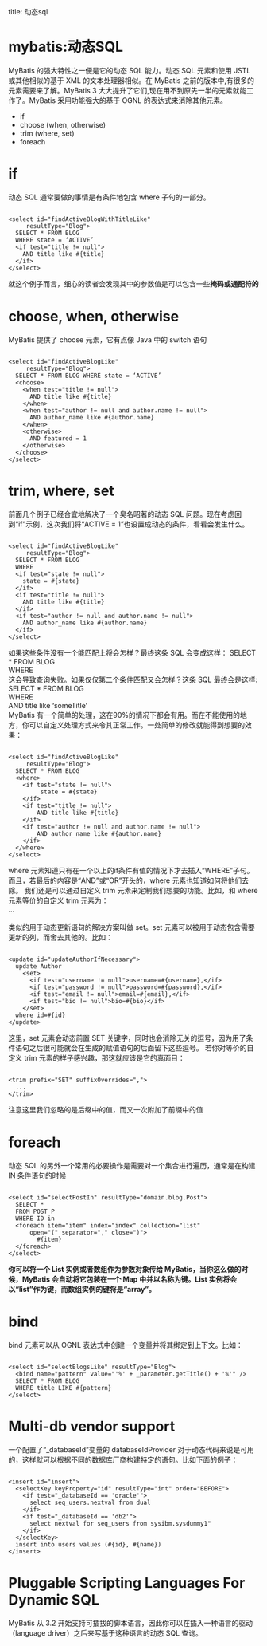 title: 动态sql 

#  mybatis:动态SQL 

MyBatis 的强大特性之一便是它的动态 SQL 能力。动态 SQL 元素和使用 JSTL 或其他相似的基于 XML 的文本处理器相似。在 MyBatis 之前的版本中,有很多的元素需要来了解。MyBatis 3 大大提升了它们,现在用不到原先一半的元素就能工作了。MyBatis 采用功能强大的基于 OGNL 的表达式来消除其他元素。
  * if
  * choose (when, otherwise)
  * trim (where, set)
  * foreach

#  if 

动态 SQL 通常要做的事情是有条件地包含 where 子句的一部分。
```

<select id="findActiveBlogWithTitleLike"  
     resultType="Blog">  
  SELECT * FROM BLOG   
  WHERE state = ‘ACTIVE’   
  <if test="title != null">  
    AND title like #{title}  
  </if>  
</select>  

```
就这个例子而言，细心的读者会发现其中的参数值是可以包含一些**掩码或通配符的**

#  choose, when, otherwise 

MyBatis 提供了 choose 元素，它有点像 Java 中的 switch 语句
```

<select id="findActiveBlogLike"  
     resultType="Blog">  
  SELECT * FROM BLOG WHERE state = ‘ACTIVE’  
  <choose>  
    <when test="title != null">  
      AND title like #{title}  
    </when>  
    <when test="author != null and author.name != null">  
      AND author_name like #{author.name}  
    </when>  
    <otherwise>  
      AND featured = 1  
    </otherwise>  
  </choose>  
</select>  

```
#  trim, where, set 

前面几个例子已经合宜地解决了一个臭名昭著的动态 SQL 问题。现在考虑回到“if”示例，这次我们将“ACTIVE = 1”也设置成动态的条件，看看会发生什么。
```

<select id="findActiveBlogLike"  
     resultType="Blog">  
  SELECT * FROM BLOG   
  WHERE   
  <if test="state != null">  
    state = #{state}  
  </if>   
  <if test="title != null">  
    AND title like #{title}  
  </if>  
  <if test="author != null and author.name != null">  
    AND author_name like #{author.name}  
  </if>  
</select>  

```
如果这些条件没有一个能匹配上将会怎样？最终这条 SQL 会变成这样：
SELECT * FROM BLOG  
WHERE  
这会导致查询失败。如果仅仅第二个条件匹配又会怎样？这条 SQL 最终会是这样:
SELECT * FROM BLOG  
WHERE   
AND title like ‘someTitle’  
MyBatis 有一个简单的处理，这在90%的情况下都会有用。而在不能使用的地方，你可以自定义处理方式来令其正常工作。一处简单的修改就能得到想要的效果：
```

<select id="findActiveBlogLike"  
     resultType="Blog">  
  SELECT * FROM BLOG   
  <where>   
    <if test="state != null">  
         state = #{state}  
    </if>   
    <if test="title != null">  
        AND title like #{title}  
    </if>  
    <if test="author != null and author.name != null">  
        AND author_name like #{author.name}  
    </if>  
  </where>  
</select>  

```
where 元素知道只有在一个以上的if条件有值的情况下才去插入“WHERE”子句。而且，若最后的内容是“AND”或“OR”开头的，where 元素也知道如何将他们去除。
我们还是可以通过自定义 trim 元素来定制我们想要的功能。比如，和 where 元素等价的自定义 trim 元素为：
<trim prefix="WHERE" prefixOverrides="AND |OR ">  
  ...   
</trim>  
类似的用于动态更新语句的解决方案叫做 set。set 元素可以被用于动态包含需要更新的列，而舍去其他的。比如：
```

<update id="updateAuthorIfNecessary">  
  update Author  
    <set>  
      <if test="username != null">username=#{username},</if>  
      <if test="password != null">password=#{password},</if>  
      <if test="email != null">email=#{email},</if>  
      <if test="bio != null">bio=#{bio}</if>  
    </set>  
  where id=#{id}  
</update>  

```
这里，set 元素会动态前置 SET 关键字，同时也会消除无关的逗号，因为用了条件语句之后很可能就会在生成的赋值语句的后面留下这些逗号。
若你对等价的自定义 trim 元素的样子感兴趣，那这就应该是它的真面目：
```

<trim prefix="SET" suffixOverrides=",">  
  ...  
</trim>  

```
注意这里我们忽略的是后缀中的值，而又一次附加了前缀中的值

#  foreach 

动态 SQL 的另外一个常用的必要操作是需要对一个集合进行遍历，通常是在构建 IN 条件语句的时候
```

<select id="selectPostIn" resultType="domain.blog.Post">  
  SELECT *  
  FROM POST P  
  WHERE ID in  
  <foreach item="item" index="index" collection="list"  
      open="(" separator="," close=")">  
        #{item}  
  </foreach>  
</select> 

```
**你可以将一个 List 实例或者数组作为参数对象传给 MyBatis，当你这么做的时候，MyBatis 会自动将它包装在一个 Map 中并以名称为键。List 实例将会以“list”作为键，而数组实例的键将是“array”。**

#  bind 

bind 元素可以从 OGNL 表达式中创建一个变量并将其绑定到上下文。比如：
```

<select id="selectBlogsLike" resultType="Blog">  
  <bind name="pattern" value="'%' + _parameter.getTitle() + '%'" />  
  SELECT * FROM BLOG  
  WHERE title LIKE #{pattern}  
</select>  

```
#  Multi-db vendor support 

一个配置了“_databaseId”变量的 databaseIdProvider 对于动态代码来说是可用的，这样就可以根据不同的数据库厂商构建特定的语句。比如下面的例子：
```

<insert id="insert">  
  <selectKey keyProperty="id" resultType="int" order="BEFORE">  
    <if test="_databaseId == 'oracle'">  
      select seq_users.nextval from dual  
    </if>  
    <if test="_databaseId == 'db2'">  
      select nextval for seq_users from sysibm.sysdummy1"  
    </if>  
  </selectKey>  
  insert into users values (#{id}, #{name})  
</insert>  

```
#  Pluggable Scripting Languages For Dynamic SQL 

MyBatis 从 3.2 开始支持可插拔的脚本语言，因此你可以在插入一种语言的驱动（language driver）之后来写基于这种语言的动态 SQL 查询。